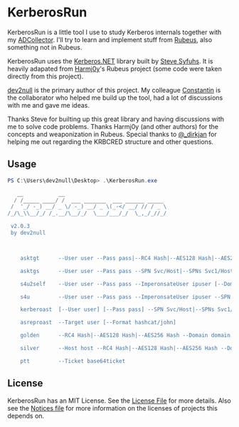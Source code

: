 
# KerberosRun

KerberosRun is a little tool I use to study Kerberos internals together with my [ADCollector](https://github.com/dev-2null/ADCollector). I'll try to learn and implement stuff from [Rubeus](https://github.com/GhostPack/Rubeus), also something not in Rubeus.  

KerberosRun uses the [Kerberos.NET](https://github.com/dotnet/Kerberos.NET) library built by [Steve Syfuhs](https://twitter.com/stevesyfuhs). It is heavily adapated from [Harmj0y](https://twitter.com/harmj0y)'s Rubeus project (some code were taken directly from this project). 

[dev2null](https://twitter.com/dev2nulI) is the primary author of this project. My colleague [Constantin](https://twitter.com/_Herberos) is the collaborator who helped me build up the tool, had a lot of discussions with me and gave me ideas. 

Thanks Steve for builting up this great library and having discussions with me to solve code problems. Thanks Harmj0y (and other authors) for the concepts and weaponization in Rubeus. Special thanks to [@_dirkjan](https://twitter.com/_dirkjan) for helping me out regarding the KRBCRED structure and other questions.


## Usage
```powershell
PS C:\Users\dev2null\Desktop> .\KerberosRun.exe

   __           __
  / /_____ ____/ /  ___ _______  ___ ______ _____
 /  '_/ -_) __/ _ \/ -_) __/ _ \(_-</ __/ // / _ \
/_/\_\\__/_/ /_.__/\__/_/  \___/___/_/  \_,_/_//_/

 v2.0.3
 by dev2null



    asktgt      --User user --Pass pass|--RC4 Hash|--AES128 Hash|--AES256 Hash [--Domain domain] [--NoPAC] [--Verbose] [--Outfile] [--PTT]

    asktgs      --User user --Pass pass --SPN Svc/Host|--SPNs Svc1/Host1,Svc2/Host2 [--AltService SvcAlt/Host] [--Domain domain] [--TargetDomain targetdomain] [--Ticket Base64Kirbi] [--NoPAC] [--Verbose] [--Outfile] [--PTT]

    s4u2self    --User user --Pass pass --ImperonsateUser ipuser [--Domain domain] [--NoPAC] [--Verbose] [--Outfile] [--PTT]

    s4u         --User user --Pass pass --ImperonsateUser ipuser --SPN Svc/Host [--AltService SvcAlt/Host] [--Domain domain] [--NoPAC] [--Verbose] [--Outfile] [--PTT]

    kerberoast  [--User user] [--Pass pass] --SPN Svc/Host|--SPNs Svc1/Host1,Svc2/Host2

    asreproast  --Target user [--Format hashcat/john]

    golden      --RC4 Hash|--AES128 Hash|--AES256 Hash --Domain domain --DomainSID domainsid --ImpersonateUser ipuser --UserID uid  [--PTT]

    silver      --Host host --RC4 Hash|--AES128 Hash|--AES256 Hash --Domain domain --DomainSID domainsid --ImpersonateUser ipuser --Service svc [--PTT]

    ptt         --Ticket base64ticket
```


## License
KerberosRun has an MIT License. See the [License File](/LICENSE) for more details. Also see the [Notices file](/NOTICES) for more information on the licenses of projects this depends on.